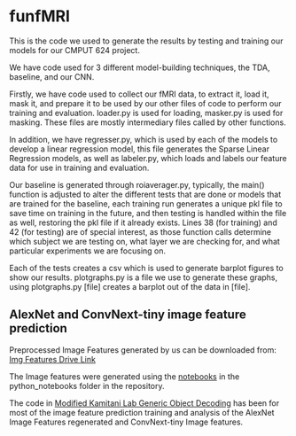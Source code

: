 # funfMRI

This is the code we used to generate the results by testing and training our models for our CMPUT 624 project.

We have code used for 3 different model-building techniques, the TDA, baseline, and our CNN.

Firstly, we have code used to collect our fMRI data, to extract it, load it, mask it, and prepare it to be used by our other files of code to perform our training and evaluation. loader.py is used for loading, masker.py is used for masking. These files are mostly intermediary files called by other functions.

In addition, we have regresser.py, which is used by each of the models to develop a linear regression model, this file generates the Sparse Linear Regression models, as well as labeler.py, which loads and labels our feature data for use in training and evaluation.

Our baseline is generated through roiaverager.py, typically, the main() function is adjusted to alter the different tests that are done or models that are trained for the baseline, each training run generates a unique pkl file to save time on training in the future, and then testing is handled within the file as well, restoring the pkl file if it already exists. Lines 38 (for training) and 42 (for testing) are of special interest, as those function calls determine which subject we are testing on, what layer we are checking for, and what particular experiments we are focusing on.


Each of the tests creates a csv which is used to generate barplot figures to show our results. plotgraphs.py is a file we use to generate these graphs, using plotgraphs.py [file] creates a barplot out of the data in [file].

## AlexNet and ConvNext-tiny image feature prediction

Preprocessed Image Features generated by us can be downloaded from:  [Img Features Drive Link](https://www.google.com](https://drive.google.com/drive/folders/1u3ZibkBIougeTN30zn0_p1VGc_S0RkLi?usp=sharing)https://drive.google.com/drive/folders/1u3ZibkBIougeTN30zn0_p1VGc_S0RkLi?usp=sharing)

The Image features were generated using the [notebooks](https://github.com/JawdatToume/funfMRI/tree/main/python_notebooks) in the python_notebooks folder in the repository.

The code in [Modified Kamitani Lab Generic Object Decoding](https://github.com/JawdatToume/funfMRI/blob/main/kamitani%20generic%20obj%20decoding_code_modified_for_convnext.zip) has been for most of the image feature prediction training and analysis of the AlexNet Image Features regenerated and ConvNext-tiny Image features.







